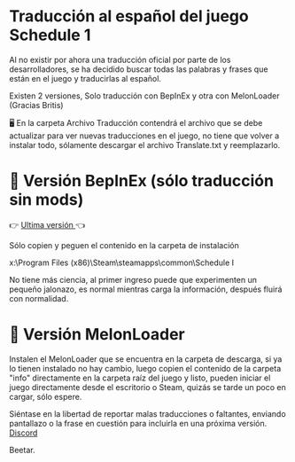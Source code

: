 # Traducción al español del juego Schedule 1
Al no existir por ahora una traducción oficial por parte de los desarrolladores, se ha decidido buscar todas las palabras y frases que están en el juego y traducirlas al español.

Existen 2 versiones, Solo traducción con BepInEx y otra con MelonLoader (Gracias Britis)

🖥 En la carpeta Archivo Traducción contendrá el archivo que se debe actualizar para ver nuevas traducciones en el juego, no tiene que volver a instalar todo, sólamente descargar el archivo Translate.txt y reemplazarlo. 


# 🔰 Versión BepInEx (sólo traducción sin mods)
:point_right:  [Ultima versión ](https://github.com/Beetario/schedule1_Spanish/archive/refs/heads/main.zip) :point_left:

Sólo copien y peguen el contenido en la carpeta de instalación 

x:\Program Files (x86)\Steam\steamapps\common\Schedule I

No tiene más ciencia, al primer ingreso puede que experimenten un pequeño jalonazo, es normal mientras carga la información, después fluirá con normalidad. 

# 🔰 Versión MelonLoader

Instalen el MelonLoader que se encuentra en la carpeta de descarga, si ya lo tienen instalado no hay cambio, 
luego copien el contenido de la carpeta "info" directamente en la carpeta raíz del juego y listo, pueden iniciar el juego directamente desde el escritorio o Steam, quizás se tarde un poco en cargar, sólo espere. 

Siéntase en la libertad de reportar malas traducciones o faltantes, enviando pantallazo o la frase en cuestión para incluirla en una próxima versión. [Discord ](https://discord.gg/aSvFe9CTrf)


Beetar.
